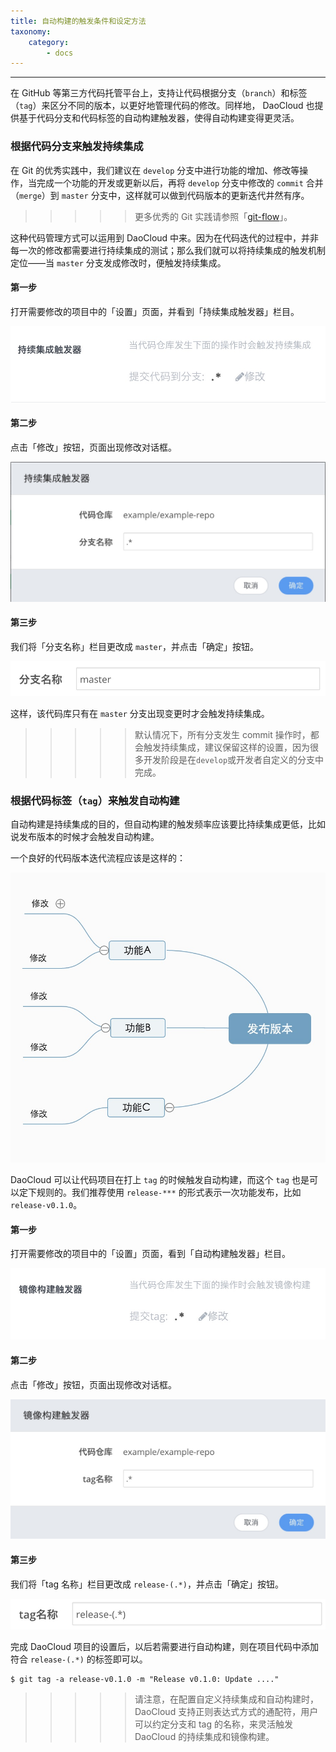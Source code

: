 ```yaml
---
title: 自动构建的触发条件和设定方法
taxonomy:
    category:
        - docs
---
```


<!-- reviewed by fiona -->

<!--
说清楚 代码分支，实践，CI和镜像构建的关系

手动构建- >可以选择分支，也可以在构建规则是选择，手动是处理例外情况

自动构建

重新构建：适用于失败的项目，可以重新执行CI，也可以重新执行Build，但是，是根据build服务器上的code来重新执行，如果有新的 commit，需要调整，不要混淆。

项目属性的 tab，一些高级功能的设置方式，和使用的目的
-->

---

在 GitHub 等第三方代码托管平台上，支持让代码根据分支（`branch`）和标签（`tag`）来区分不同的版本，以更好地管理代码的修改。同样地， DaoCloud 也提供基于代码分支和代码标签的自动构建触发器，使得自动构建变得更灵活。

### 根据代码分支来触发持续集成

在 Git 的优秀实践中，我们建议在 `develop` 分支中进行功能的增加、修改等操作，当完成一个功能的开发或更新以后，再将 `develop` 分支中修改的 `commit` 合并（`merge`）到 `master` 分支中，这样就可以做到代码版本的更新迭代井然有序。

>>>>> 更多优秀的 Git 实践请参照「[git-flow](https://github.com/nvie/gitflow)」。

这种代码管理方式可以运用到 DaoCloud 中来。因为在代码迭代的过程中，并非每一次的修改都需要进行持续集成的测试；那么我们就可以将持续集成的触发机制定位——当 `master` 分支发成修改时，便触发持续集成。

#### 第一步

打开需要修改的项目中的「设置」页面，并看到「持续集成触发器」栏目。

![持续集成触发器](autobuild-1.jpg)

#### 第二步

点击「修改」按钮，页面出现修改对话框。

![修改持续集成触发器](autobuild-2.jpg)

#### 第三步

我们将「分支名称」栏目更改成 `master`，并点击「确定」按钮。

![master](autobuild-3.jpg)

这样，该代码库只有在 `master` 分支出现变更时才会触发持续集成。

>>>>> 默认情况下，所有分支发生 commit 操作时，都会触发持续集成，建议保留这样的设置，因为很多开发阶段是在`develop`或开发者自定义的分支中完成。 

###  根据代码标签（`tag`）来触发自动构建

自动构建是持续集成的目的，但自动构建的触发频率应该要比持续集成更低，比如说发布版本的时候才会触发自动构建。

一个良好的代码版本迭代流程应该是这样的：

![code versions](autobuild-4.jpg)

DaoCloud 可以让代码项目在打上 `tag` 的时候触发自动构建，而这个 `tag` 也是可以定下规则的。我们推荐使用 `release-***` 的形式表示一次功能发布，比如 `release-v0.1.0`。

#### 第一步

打开需要修改的项目中的「设置」页面，看到「自动构建触发器」栏目。

![自动构建触发器](autobuild-5.jpg)

#### 第二步

点击「修改」按钮，页面出现修改对话框。

![修改自动构建触发器](autobuild-6.jpg)

#### 第三步

我们将「tag 名称」栏目更改成 `release-(.*)`，并点击「确定」按钮。

![tag名称](autobuild-7.jpg)

完成 DaoCloud 项目的设置后，以后若需要进行自动构建，则在项目代码中添加符合 `release-(.*)` 的标签即可以。

``` shell
$ git tag -a release-v0.1.0 -m "Release v0.1.0: Update ...."
```
>>>>> 请注意，在配置自定义持续集成和自动构建时，DaoCloud 支持正则表达式方式的通配符，用户可以约定分支和 tag 的名称，来灵活触发 DaoCloud 的持续集成和镜像构建。